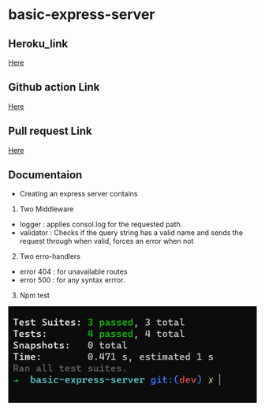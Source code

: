 # basic-express-server


## Heroku_link 
[Here](https://basic-express-server-hamza.herokuapp.com/)

## Github action Link
[Here](https://github.com/h4mz411y/basic-express-server/actions)

## Pull request Link
[Here](https://github.com/h4mz411y/basic-express-server/pulls?q=is%3Apr+is%3Aclosed)

## Documentaion 
* Creating an express server contains 

1.  Two Middleware 
 * logger : applies consol.log for the requested path.
 * validator : Checks if the query string has a valid name and sends the request through when valid, forces an error when not
2.  Two erro-handlers
 * error 404 : for unavailable routes 
 * error 500 : for any syntax errror.
3.  Npm test 




![test](./assest/tesssssst.PNG)
 
